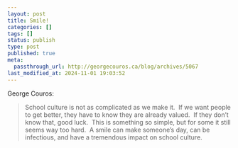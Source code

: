 ```yaml
---
layout: post
title: Smile!
categories: []
tags: []
status: publish
type: post
published: true
meta:
  passthrough_url: http://georgecouros.ca/blog/archives/5067
last_modified_at: 2024-11-01 19:03:52
---
```


George Couros:


>School culture is not as complicated as we make it.  If we want people to get better, they have to know they are already valued.  If they don’t know that, good luck.  This is something so simple, but for some it still seems way too hard.  A smile can make someone’s day, can be infectious, and have a tremendous impact on school culture.
